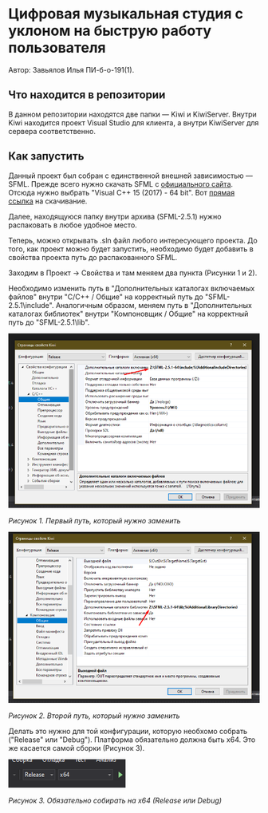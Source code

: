 # Цифровая музыкальная студия с уклоном на быструю работу пользователя

Автор: Завьялов Илья ПИ-б-о-191(1).

## Что находится в репозитории

В данном репозитории находятся две папки &mdash; Kiwi и KiwiServer. Внутри Kiwi находится проект Visual Studio для клиента, а внутри KiwiServer для сервера соответственно.

## Как запустить

Данный проект был собран с единственной внешней зависимостью &mdash; SFML. Прежде всего нужно скачать SFML с [официального сайта](https://www.sfml-dev.org/download/sfml/2.5.1/). Отсюда нужно выбрать "Visual C++ 15 (2017) - 64 bit". Вот [прямая ссылка](https://www.sfml-dev.org/files/SFML-2.5.1-windows-vc15-64-bit.zip) на скачивание.

Далее, находящуюся папку внутри архива (SFML-2.5.1) нужно распаковать в любое удобное место.

Теперь, можно открывать .sln файл любого интересующего проекта. До того, как проект можно будет запустить, необходимо будет добавить в свойства проекта путь до распакованного SFML.

Заходим в Проект -> Свойства и там меняем два пункта (Рисунки 1 и 2). 

Необходимо изменить путь в "Дополнительных каталогах включаемых файлов" внутри "C/C++ / Общие" на корректный путь до "SFML-2.5.1\include". Аналогичным образом, меняем путь в "Дополнительных каталогах библиотек" внутри "Компоновщик / Общие" на корректный путь до "SFML-2.5.1\lib".

![Рисунок 1](Screenshots/Screenshot_1.png)

_Рисунок 1. Первый путь, который нужно заменить_

![Рисунок 2](Screenshots/Screenshot_2.png)

_Рисунок 2. Второй путь, который нужно заменить_

Делать это нужно для той конфигурации, которую необхомо собрать ("Release" или "Debug"). Платформа обязательно должна быть x64. Это же касается самой сборки (Рисунок 3).

![Рисунок 3](Screenshots/Screenshot_3.png)

_Рисунок 3. Обязательно собирать на x64 (Release или Debug)_